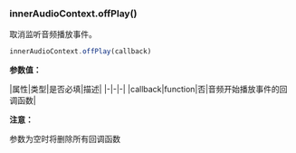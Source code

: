 ### innerAudioContext.offPlay()

取消监听音频播放事件。

```js
innerAudioContext.offPlay(callback)
```

**参数值：**

|属性|类型|是否必填|描述|
|-|-|-|
|callback|function|否|音频开始播放事件的回调函数|

**注意：**

参数为空时将删除所有回调函数
